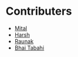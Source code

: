 # Contributers

- [Mital](https://github.com/mitalrs)
- [Harsh](https://github.com/Harsh-Singh-Rajput)
- [Raunak](https://github.com/raunak-dev-edu)
- [Bhai Tabahi](https://github.com/bhaitabahi786)
